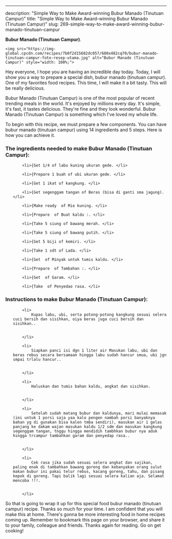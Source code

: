 ---
description: "Simple Way to Make Award-winning Bubur Manado (Tinutuan Campur)"
title: "Simple Way to Make Award-winning Bubur Manado (Tinutuan Campur)"
slug: 269-simple-way-to-make-award-winning-bubur-manado-tinutuan-campur

<p>
	<strong>Bubur Manado (Tinutuan Campur)</strong>. 
	
</p>
<p>
	
	<img src="https://img-global.cpcdn.com/recipes/7b0f2d15682dc057/680x482cq70/bubur-manado-tinutuan-campur-foto-resep-utama.jpg" alt="Bubur Manado (Tinutuan Campur)" style="width: 100%;">
	
	
</p>
<p>
	Hey everyone, I hope you are having an incredible day today. Today, I will show you a way to prepare a special dish, bubur manado (tinutuan campur). One of my favorites food recipes. This time, I will make it a bit tasty. This will be really delicious.
</p>
	
<p>
	Bubur Manado (Tinutuan Campur) is one of the most popular of recent trending meals in the world. It's enjoyed by millions every day. It's simple, it's fast, it tastes delicious. They're fine and they look wonderful. Bubur Manado (Tinutuan Campur) is something which I've loved my whole life.
</p>
<p>
	
</p>

<p>
To begin with this recipe, we must prepare a few components. You can have bubur manado (tinutuan campur) using 14 ingredients and 5 steps. Here is how you can achieve it.
</p>

<h3>The ingredients needed to make Bubur Manado (Tinutuan Campur):</h3>

<ol>
	
		<li>{Get 1/4 of labu kuning ukuran gede. </li>
	
		<li>{Prepare 1 buah of ubi ukuran gede. </li>
	
		<li>{Get 1 ikat of kangkung. </li>
	
		<li>{Get segenggam tangan of Beras (bisa di ganti sma jagung). </li>
	
		<li>{Make ready  of Mie kuning. </li>
	
		<li>{Prepare  of Buat kaldu :. </li>
	
		<li>{Take 5 siung of bawang merah. </li>
	
		<li>{Take 5 siung of bawang putih. </li>
	
		<li>{Get 5 biji of kemiri. </li>
	
		<li>{Take 1 sdt of Lada. </li>
	
		<li>{Get  of Minyak untuk tumis kaldu. </li>
	
		<li>{Prepare  of Tambahan :. </li>
	
		<li>{Get  of Garam. </li>
	
		<li>{Take  of Penyedao rasa. </li>
	
</ol>
<p>
	
</p>

<h3>Instructions to make Bubur Manado (Tinutuan Campur):</h3>

<ol>
	
		<li>
			Kupas labu, ubi, serta potong-potong kangkung sesuai selera cuci bersih dan sisihkan, oiya beras juga cuci bersih dan sisihkan..
			
			
		</li>
	
		<li>
			Siapkan panci isi dgn 1 liter air Masukan labu, ubi dan beras rebus secara bersamaan hingga labu sudah hancur smua, ubi jgn smpai trlalu hancur..
			
			
		</li>
	
		<li>
			Haluskan dan tumis bahan kaldu, angkat dan sisihkan.
			
			
		</li>
	
		<li>
			Setelah sudah matang bubur dan kaldunya, mari mulai memasak (ini untuk 1 porsi saja yaa kalo pengen nambah porsi banyaknya bahan yg di gunakan bisa kalen tmba sendiri), masukan air 1 gelas panjang ke dakam wajan masukan kaldu 1/2 sdm dan masukan kangkung segenggam tangan, tnggu hingga mendidih tambhkan bubur nya aduk hingga trcampur tambahkan garam dan penyedap rasa..
			
			
		</li>
	
		<li>
			Cek rasa jika sudah sesuai selera angkat dan sajikan, paling enak di tambahkan bawang goreng dan kebanyakan orang sulut makan bubur ini pakai telur rebus, kacang goreng, tahu, dan pisang kepok di goreng. Tapi balik lagi sesuai selera kalian aja. Selamat mencoba !!!.
			
			
		</li>
	
</ol>

<p>
	
</p>

<p>
	So that is going to wrap it up for this special food bubur manado (tinutuan campur) recipe. Thanks so much for your time. I am confident that you will make this at home. There's gonna be more interesting food in home recipes coming up. Remember to bookmark this page on your browser, and share it to your family, colleague and friends. Thanks again for reading. Go on get cooking!
</p>
